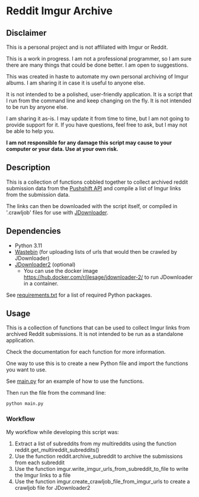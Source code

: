 # Reddit Imgur Archive

## Disclaimer

This is a personal project and is not affiliated with Imgur or Reddit.

This is a work in progress. I am not a professional programmer, so I am sure there are many things that could be done better. I am open to suggestions.

This was created in haste to automate my own personal archiving of Imgur albums. I am sharing it in case it is useful to anyone else. 

It is not intended to be a polished, user-friendly application. It is a script that I run from the command line and keep changing on the fly. It is not intended to be run by anyone else. 

I am sharing it as-is. I may update it from time to time, but I am not going to provide support for it. If you have questions, feel free to ask, but I may not be able to help you.

**I am not responsible for any damage this script may cause to your computer or your data. Use at your own risk.**
 
## Description

This is a collection of functions cobbled together to collect archived reddit submission data from the [Pushshift API](https://pushshift.io/) and compile a list of Imgur links from the submission data. 

The links can then be downloaded with the script itself, or compiled in '.crawljob' files for use with [JDownloader](http://jdownloader.org/).

## Dependencies

* Python 3.11
* [Wastebin](https://github.com/matze/wastebin) (for uploading lists of urls that would then be crawled by JDownloader)
* [JDownloader2](https://jdownloader.org/jdownloader2) (optional)
  * You can use the docker image https://hub.docker.com/r/jlesage/jdownloader-2/ to run JDownloader in a container.

See [requirements.txt](./requirements.txt) for a list of required Python packages.

 ## Usage

 This is a collection of functions that can be used to collect Imgur links from archived Reddit submissions. It is not intended to be run as a standalone application.

 Check the documentation for each function for more information.

 One way to use this is to create a new Python file and import the functions you want to use. 

 See [main.py](./src/main.py) for an example of how to use the functions.

Then run the file from the command line:

```bash
python main.py
```

### Workflow

My workflow while developing this script was:

1. Extract a list of subreddits from my multireddits using the function reddit.get_multireddit_subreddits()
2. Use the function reddit.archive_subreddit to archive the submissions from each subreddit
3. Use the function imgur.write_imgur_urls_from_subreddit_to_file to write the Imgur links to a file
4. Use the function imgur.create_crawljob_file_from_imgur_urls to create a crawljob file for JDownloader2